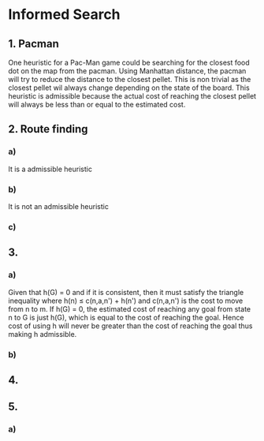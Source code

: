 # Informed Search

## 1. Pacman 
 One heuristic for a Pac-Man game could be searching for the closest food dot on the map from the pacman. Using Manhattan distance, the pacman will try to reduce the distance to the closest pellet. This is non trivial as the closest pellet wil always change depending on the state of the board. This heuristic is admissible because the actual cost of reaching the closest pellet will always be less than or equal to the estimated cost.

## 2. Route finding 
### a)
It is a admissible heuristic

### b)
It is not an admissible heuristic

### c)


## 3. 
### a) 
Given that h(G) = 0 and if it is consistent, then it must satisfy the triangle inequality where h(n) ≤ c(n,a,n') + h(n') and c(n,a,n') is the cost to move from n to m. If h(G) = 0, the estimated cost of reaching any goal from state n to G is just h(G), which is equal to the cost of reaching the goal. Hence cost of using h will never be greater than the cost of reaching the goal thus making h admissible.
### b)


## 4.


## 5. 
### a) 

